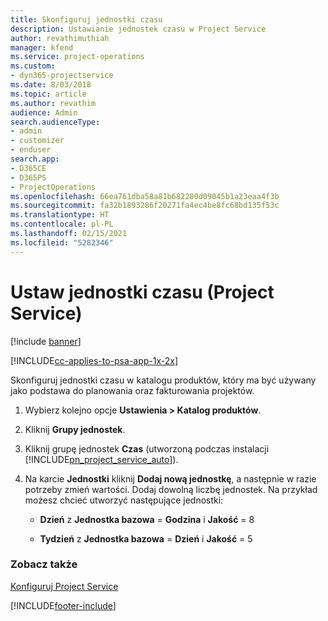```yaml
---
title: Skonfiguruj jednostki czasu
description: Ustawianie jednostek czasu w Project Service
author: revathimuthiah
manager: kfend
ms.service: project-operations
ms.custom:
- dyn365-projectservice
ms.date: 8/03/2018
ms.topic: article
ms.author: revathim
audience: Admin
search.audienceType:
- admin
- customizer
- enduser
search.app:
- D365CE
- D365PS
- ProjectOperations
ms.openlocfilehash: 66ea761dba58a81b682280d09045b1a23eaa4f3b
ms.sourcegitcommit: fa32b1893286f20271fa4ec4be8fc68bd135f53c
ms.translationtype: HT
ms.contentlocale: pl-PL
ms.lasthandoff: 02/15/2021
ms.locfileid: "5282346"
---
```

# <a name="set-up-time-units-project-service"></a>Ustaw jednostki czasu (Project Service)

[!include [banner](../includes/psa-now-project-operations.md)]

[!INCLUDE[cc-applies-to-psa-app-1x-2x](../includes/cc-applies-to-psa-app-1x-2x.md)]

Skonfiguruj jednostki czasu w katalogu produktów, który ma być używany jako podstawa do planowania oraz fakturowania projektów.  
  
1. Wybierz kolejno opcje **Ustawienia > Katalog produktów**.  
  
2. Kliknij **Grupy jednostek**.  
  
3. Kliknij grupę jednostek **Czas** (utworzoną podczas instalacji [!INCLUDE[pn_project_service_auto](../includes/pn-project-service-auto.md)]).  
  
4. Na karcie **Jednostki** kliknij **Dodaj nową jednostkę**, a następnie w razie potrzeby zmień wartości. Dodaj dowolną liczbę jednostek. Na przykład możesz chcieć utworzyć następujące jednostki:  
  
   - **Dzień** z **Jednostka bazowa** = **Godzina** i **Jakość** = 8  
  
   - **Tydzień** z **Jednostka bazowa** = **Dzień** i **Jakość** = 5  
  
### <a name="see-also"></a>Zobacz także  
 [Konfiguruj Project Service](../psa/configure.md)


[!INCLUDE[footer-include](../includes/footer-banner.md)]